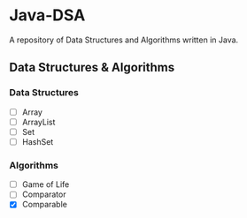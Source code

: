 # Java-DSA
A repository of Data Structures and Algorithms written in Java.

## Data Structures & Algorithms 

### Data Structures

- [ ] Array
- [ ] ArrayList
- [ ] Set
- [ ] HashSet

### Algorithms

- [ ] Game of Life
- [ ] Comparator
- [x] Comparable